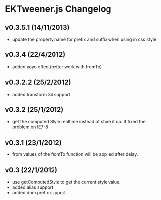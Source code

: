 # EKTweener.js Changelog #


## v0.3.5.1 (14/11/2013) ##

 - update the property name for prefix and suffix when using in css style

## v0.3.4 (22/4/2012) ##

 - added yoyo effect(better work with fromTo)

## v0.3.2.2 (25/2/2012) ##

 - added transform 3d support

## v0.3.2 (25/1/2012) ##

 - get the computed Style realtime instead of store it up. It fixed the problem on IE7-8

## v0.3.1 (23/1/2012) ##

 - from values of the fromTo function will be applied after delay.


## v0.3 (22/1/2012) ##

 - use getComputedStyle to get the current style value.
 - added alias support.
 - added dom prefix support.

